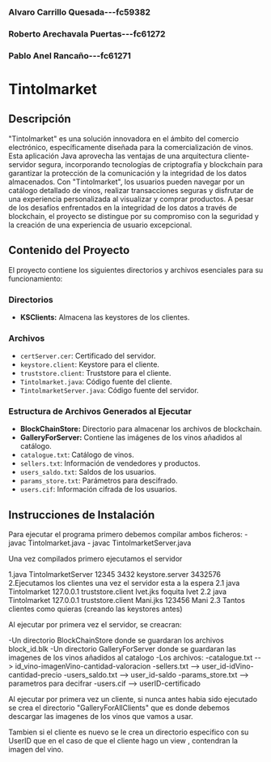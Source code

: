 
### Alvaro Carrillo Quesada---fc59382
### Roberto Arechavala Puertas---fc61272
### Pablo Anel Rancaño---fc61271


# Tintolmarket

## Descripción

"Tintolmarket" es una solución innovadora en el ámbito del comercio electrónico, específicamente diseñada para la comercialización de vinos. Esta aplicación Java aprovecha las ventajas de una arquitectura cliente-servidor segura, incorporando tecnologías de criptografía y blockchain para garantizar la protección de la comunicación y la integridad de los datos almacenados. Con "Tintolmarket", los usuarios pueden navegar por un catálogo detallado de vinos, realizar transacciones seguras y disfrutar de una experiencia personalizada al visualizar y comprar productos. A pesar de los desafíos enfrentados en la integridad de los datos a través de blockchain, el proyecto se distingue por su compromiso con la seguridad y la creación de una experiencia de usuario excepcional.

## Contenido del Proyecto

El proyecto contiene los siguientes directorios y archivos esenciales para su funcionamiento:

### Directorios

- **KSClients:** Almacena las keystores de los clientes.

### Archivos

- `certServer.cer`: Certificado del servidor.
- `keystore.client`: Keystore para el cliente.
- `truststore.client`: Truststore para el cliente.
- `Tintolmarket.java`: Código fuente del cliente.
- `TintolmarketServer.java`: Código fuente del servidor.

### Estructura de Archivos Generados al Ejecutar

- **BlockChainStore:** Directorio para almacenar los archivos de blockchain.
- **GalleryForServer:** Contiene las imágenes de los vinos añadidos al catálogo.
- `catalogue.txt`: Catálogo de vinos.
- `sellers.txt`: Información de vendedores y productos.
- `users_saldo.txt`: Saldos de los usuarios.
- `params_store.txt`: Parámetros para descifrado.
- `users.cif`: Información cifrada de los usuarios.

## Instrucciones de Instalación

Para ejecutar el programa primero debemos compilar ambos ficheros:
	- javac Tintolmarket.java
	- javac TintolmarketServer.java
	

Una vez compilados primero ejecutamos el servidor 

1.java TintolmarketServer 12345 3432 keystore.server 3432576
2.Ejecutamos los clientes una vez el servidor esta a la espera
	2.1 java Tintolmarket 127.0.0.1 truststore.client Ivet.jks foquita Ivet
	2.2 java Tintolmarket 127.0.0.1 truststore.client Mani.jks 123456 Mani
	2.3 Tantos clientes como quieras (creando las keystores antes)
	
Al ejecutar por primera vez el servidor, se creacran:

-Un directorio BlockChainStore donde se guardaran los archivos block_id.blk
-Un directorio GalleryForServer donde se guardaran las imagenes de los vinos añadidos al catalogo
-Los archivos:
			-catalogue.txt --> id_vino-imagenVino-cantidad-valoracion
			-sellers.txt -->  user_id-idVino-cantidad-precio 
			-users_saldo.txt --> user_id-saldo
			-params_store.txt --> parametros para decifrar
			-users.cif --> userID-certificado
			
Al ejecutar por primera vez un cliente, si nunca antes habia sido ejecutado se crea el directorio
"GalleryForAllClients" que es donde debemos descargar las imagenes de los vinos que vamos a usar.

Tambien si el cliente es nuevo se le crea un directorio especifico con su UserID que en el caso de que el cliente hago un view , contendran la imagen del vino.




